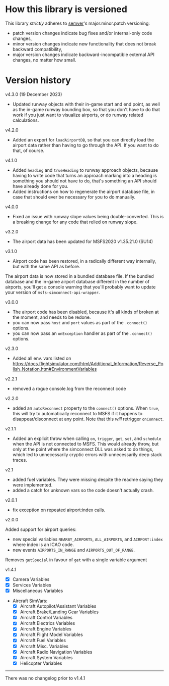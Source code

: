 # How this library is versioned

This library _strictly_ adheres to [semver](https://semver.org)'s major.minor.patch versioning:

- patch version changes indicate bug fixes and/or internal-only code changes,
- minor version changes indicate new functionality that does not break backward compatibility,
- major version changes indicate backward-incompatible external API changes, no matter how small.

# Version history

v4.3.0 (19 December 2023)

- Updated runway objects with their in-game start and end point, as well as the in-game runway bounding box, so that you don't have to do that work if you just want to visualize airports, or do runway related calculations.

v4.2.0

- Added an export for `loadAirportDB`, so that you can directly load the airport data rather than having to go through the API. If you want to do that, of course.

v4.1.0

- Added `heading` and `trueHeading` to runway approach objects, because having to write code that turns an approach marking into a heading is something you should not have to do, that's something an API should have already done for you.
- Added instructions on how to regenerate the airport database file, in case that should ever be necessary for you to do manually.

v4.0.0

- Fixed an issue with runway slope values being double-converted. This is a breaking change for any code that relied on runway slope.

v3.2.0

- The airport data has been updated for MSFS2020 v1.35.21.0 (SU14)

v3.1.0

- Airport code has been restored, in a radically different way internally, but with the same API as before.

The airport data is now stored in a bundled database file. If the bundled database and the in-game airport database different in the number of airports, you'll get a console warning that you'll probably want to update your version of `msfs-simconnect-api-wrapper`.

v3.0.0

- The airport code has been disabled, because it's all kinds of broken at the moment, and needs to be redone.
- you can now pass `host` and `port` values as part of the `.connect()` options.
- you can now pass an `onException` handler as part of the `.connect()` options.

v2.3.0

- Added all env. vars listed on https://docs.flightsimulator.com/html/Additional_Information/Reverse_Polish_Notation.htm#EnvironmentVariables

v2.2.1

- removed a rogue console.log from the reconnect code

v2.2.0

- added an `autoReconnect` property to the `connect()` options. When `true`, this will try to automatically reconnect to MSFS if it happens to disappear/disconnect at any point. Note that this _will_ retrigger `onConnect`.

v2.1.1

- Added an explicit throw when calling `on`, `trigger`, `get`, `set`, and `schedule` when the API is not
  connected to MSFS. This would already throw, but only at the point where the simconnect DLL was asked
  to do things, which led to unnecessarily cryptic errors with unnecessarily deep stack traces.

v2.1

- added fuel variables. They were missing despite the readme saying they were implemented.
- added a catch for unknown vars so the code doesn't actually crash.

v2.0.1

- fix exception on repeated airport:index calls.

v2.0.0

Added support for airport queries:

- new special variables `NEARBY_AIRPORTS`, `ALL_AIRPORTS`, and `AIRPORT:index` where index is an ICAO code.
- new events `AIRPORTS_IN_RANGE` and `AIRPORTS_OUT_OF_RANGE`.

Removes `getSpecial` in favour of `get` with a single variable argument

v1.4.1

- [x] Camera Variables
- [x] Services Variables
- [x] Miscellaneous Variables
- Aircraft SimVars:
  - [x] Aircraft Autopilot/Assistant Variables
  - [x] Aircraft Brake/Landing Gear Variables
  - [x] Aircraft Control Variables
  - [x] Aircraft Electrics Variables
  - [x] Aircraft Engine Variables
  - [x] Aircraft Flight Model Variables
  - [x] Aircraft Fuel Variables
  - [x] Aircraft Misc. Variables
  - [x] Aircraft Radio Navigation Variables
  - [x] Aircraft System Variables
  - [x] Helicopter Variables

---

There was no changelog prior to v1.4.1
